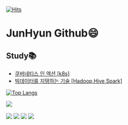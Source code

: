 ### 
[![Hits](https://hits.seeyoufarm.com/api/count/incr/badge.svg?url=https%3A%2F%2Fgithub.com%2FCjunhyun)](https://hits.seeyoufarm.com)

# JunHyun Github😄

## Study📚
- [쿠버네티스 인 액션 [k8s]](https://cjh-blog.tistory.com/24)
- [빅데이터를 지탱하는 기술 [Hadoop,Hive,Spark]](https://cjh-blog.tistory.com/25)

[![Top Langs](https://github-readme-stats.vercel.app/api/top-langs/?username=Cjunhyun&layout=compact)](https://github.com/Cjunhyun)

<a href="https://cjh-blog.tistory.com/"><img src="https://img.shields.io/badge/Tistory-000000?style=flat-square&logo=Tistory&logoColor=ffffff"/></a>
<br/><br/>
<a href="" target="_blank"><img src="https://img.shields.io/badge/Android-3DDC84?style=flat-square&logo=Android&logoColor=white"/></a>
<a href="" target="_blank"><img src="https://img.shields.io/badge/JAVA-007396?style=flat-square&logo=Java&logoColor=white"/></a>
<a href="" target="_blank"><img src="https://img.shields.io/badge/Kotlin-0095D5?style=flat-square&logo=Kotlin&logoColor=white"/></a>
<a href="" target="_blank"><img src="https://img.shields.io/badge/Python-3776AB?style=flat-square&logo=Python&logoColor=white"/></a>
